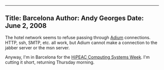 -----
Title:  Barcelona
Author: Andy Georges
Date: June 2, 2008
----







The hotel network seems to refuse passing through
[Adium](http://www.adiumx.com/) connections. HTTP, ssh, SMTP, etc. all
work, but Adium cannot make a connection to the jabber server or the msn
server.


Anyway, I'm in Barcelona for the [HiPEAC Computing Systems
Week](http://www.hipeac.net/computing_systems_week_barcelona). I'm
cutting it short, returning Thursday morning.




